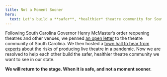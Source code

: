 ```yaml
---
title: Not a Moment Sooner
hero:
  text: Let's build a **safer**, *healthier* theatre community for South Carolina
---
```


Following South Carolina Governor Henry McMaster’s order reopening theatres and other venues, we penned [an open letter](/letter/) to the theatre community of South Carolina. We then hosted a [town hall to hear from experts](/news/checkin/) about the risks of producing live theatre in a pandemic. Now we are resolved to help each other build the safer, healthier theatre community we want to see in our state.

**We will return to the stage. When it is safe, and not a moment sooner.**